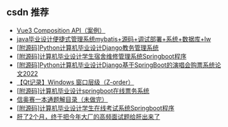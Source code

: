 ## csdn 推荐 

- [Vue3 Composition API（案例）](https://blog.csdn.net/weixin_44600810/article/details/128154125)
- [java毕业设计便捷式管理系统mybatis+源码+调试部署+系统+数据库+lw](https://blog.csdn.net/qckj88/article/details/128160963)
- [[附源码]Python计算机毕业设计Django教务管理系统](https://blog.csdn.net/bishe913/article/details/128147367)
- [[附源码]计算机毕业设计学生宿舍维修管理系统Springboot程序](https://blog.csdn.net/bishe901/article/details/128160566)
- [[附源码]Python计算机毕业设计Django基于SpringBoot的演唱会购票系统论文2022](https://blog.csdn.net/bishe913/article/details/128146901)
- [【Qt记录】Windows 窗口层级（Z-order）](https://blog.csdn.net/qq_41214278/article/details/128160589)
- [[附源码]计算机毕业设计springboot在线票务系统](https://blog.csdn.net/bishe401/article/details/128160606)
- [信奥赛一本通题解目录（未做完）](https://blog.csdn.net/setprecisiona/article/details/128159675)
- [[附源码]计算机毕业设计学生在线考试系统Springboot程序](https://blog.csdn.net/bishe901/article/details/128160447)
- [肝了2个月，终于把今年大厂的高频面试题给肝出来了](https://blog.csdn.net/javaAnPou/article/details/128160473)